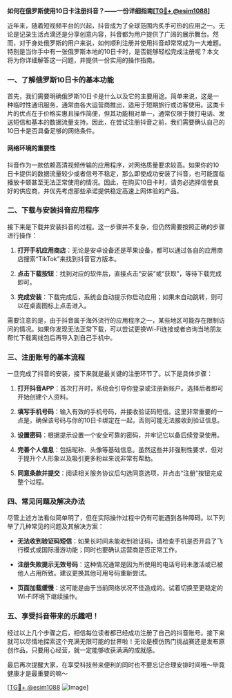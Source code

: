 **如何在俄罗斯使用10日卡注册抖音？——一份详细指南[[TG💪+ @esim1088](https://t.me/s/esim1088)]**

近年来，随着短视频平台的兴起，抖音成为了全球范围内炙手可热的应用之一。无论是记录生活点滴还是分享创意内容，抖音都为用户提供了广阔的展示舞台。然而，对于身处俄罗斯的用户来说，如何顺利注册并使用抖音却常常成为一大难题。特别是当你手中有一张俄罗斯本地的10日卡时，是否能够轻松完成注册呢？本文将为你详细解答这一问题，并提供一份实用的操作指南。

### 一、了解俄罗斯10日卡的基本功能

首先，我们需要明确俄罗斯10日卡是什么以及它的主要用途。简单来说，这是一种临时性通讯服务，通常由各大运营商推出，适用于短期旅行或访客使用。这类卡片的优点在于价格实惠且操作简便，但其功能相对单一，通常仅限于拨打电话、发送短信和基本的数据流量支持。因此，在尝试注册抖音之前，我们需要确认自己的10日卡是否具备足够的网络条件。

#### 网络环境的重要性

抖音作为一款依赖高清视频传输的应用程序，对网络质量要求较高。如果你的10日卡提供的数据流量较少或者信号不稳定，那么即使成功安装了抖音，也可能面临播放卡顿甚至无法正常使用的情况。因此，在购买10日卡时，请务必选择信誉良好的供应商，并优先考虑那些承诺提供稳定高速上网体验的产品。

### 二、下载与安装抖音应用程序

接下来是下载并安装抖音的过程。这一步骤并不复杂，但仍然需要按照正确的步骤进行操作：

1. **打开手机应用商店**：无论是安卓设备还是苹果设备，都可以通过各自的应用商店搜索“TikTok”来找到抖音官方版本。
   
2. **点击下载按钮**：找到对应的软件后，直接点击“安装”或“获取”，等待下载完成即可。

3. **完成安装**：下载完成后，系统会自动提示你启动应用；如果未自动跳转，则可以在桌面图标上点击进入。

需要注意的是，由于抖音属于海外流行的应用程序之一，某些地区可能存在限制访问的情况。如果你发现无法正常下载，可以尝试更换Wi-Fi连接或者咨询当地朋友帮忙下载离线包后再导入到自己手机中。

### 三、注册账号的基本流程

一旦完成了抖音的安装，接下来就是最关键的注册环节了。以下是具体步骤：

1. **打开抖音APP**：首次打开时，系统会引导你登录或注册新账户。选择后者即可开始创建个人资料。

2. **填写手机号码**：输入有效的手机号码，并接收验证码短信。这里非常重要的一点是，确保该号码与你的10日卡绑定在一起，否则可能无法接收到验证信息。

3. **设置密码**：根据提示设置一个安全可靠的密码，并牢记它以备后续登录使用。

4. **完善个人信息**：包括昵称、头像等基础信息。虽然这些并非强制性要求，但对于提升个人形象以及吸引更多粉丝来说非常有帮助。

5. **同意条款并提交**：阅读相关服务协议后勾选同意选项，并点击“注册”按钮完成整个过程。

### 四、常见问题及解决办法

尽管上述方法看似简单明了，但在实际操作过程中仍有可能遇到各种障碍。以下列举了几种常见的问题及其解决方案：

- **无法收到验证码短信**：如果长时间未能收到验证码，请检查手机是否开启了飞行模式或国际漫游功能；同时也要确认运营商是否正常工作。
  
- **注册失败提示无效号码**：这种情况通常是因为所使用的电话号码未激活或已被他人占用所致。建议更换其他可用号码重新尝试。

- **页面加载缓慢**：这可能是由于当前网络状况不佳造成的。试着切换至更稳定的Wi-Fi环境下继续操作。

### 五、享受抖音带来的乐趣吧！

经过以上几个步骤之后，相信每位读者都已经成功注册了自己的抖音账号。接下来就可以尽情地探索这个充满无限可能的世界啦！无论是模仿热门挑战赛还是发布原创作品，只要用心经营，就一定能够收获满满的成就感。

最后再次提醒大家，在享受科技带来便利的同时也不要忘记合理安排时间哦～毕竟健康才是最重要的嘛～

[[TG💪+ @esim1088](https://t.me/s/esim1088) ![Image](https://i.postimg.cc/4NQfJmqS/Snipaste-2025-05-13-00-14-12.png)]